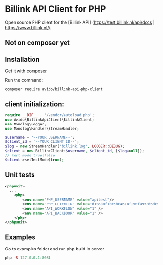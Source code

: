 # Billink API Client for PHP

Open source PHP client for the [Billink API] (https://test.billink.nl/api/docs | https://www.billink.nl/).

## Not on composer yet

## Installation
Get it with [composer](https://getcomposer.org)

Run the command:
```
composer require avido/billink-api-php-client
```
## client initialization: 

```php
require __DIR__ . '/vendor/autoload.php';
use Avido\BillinkApiClient\BillinkClient;
use Monolog\Logger;
use Monolog\Handler\StreamHandler;

$username = '--YOUR USERNAME--';
$client_id = '--YOUR CLIENT ID--';
$log = new StreamHandler('billink.log', LOGGER::DEBUG);
$client = new BillinkClient($username, $client_id, [$log=null]);
// test mode true|false
$client->setTestMode(true);
```

## Unit tests
```xml
<phpunit>
  ...
    <php>
        <env name="PHP_USERNAME" value="apitest"/>
        <env name="PHP_CLIENTID" value="d108a0f1bc5bc4618f150fa95cd6dc537bd774f0"/>
        <env name="API_WORKFLOW" value="1" />
        <env name="API_BACKDOOR" value="1" />
    </php>
</phpunit>
```
## Examples
Go to examples folder and run php build in server
```php
php -S 127.0.0.1:8081
```

